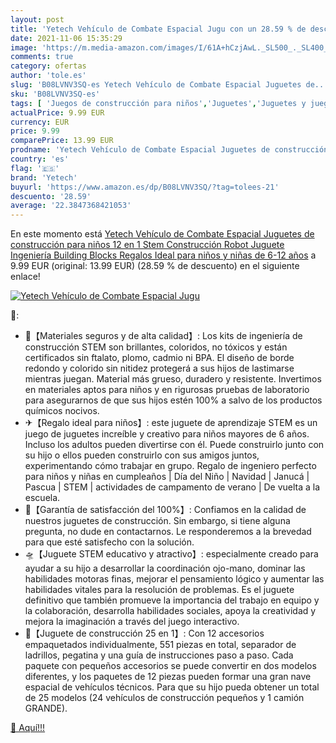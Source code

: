 ```yaml
---
layout: post
title: 'Yetech Vehículo de Combate Espacial Jugu con un 28.59 % de descuento'
date: 2021-11-06 15:35:29
image: 'https://m.media-amazon.com/images/I/61A+hCzjAwL._SL500_._SL400_.jpg'
comments: true
category: ofertas
author: 'tole.es'
slug: 'B08LVNV3SQ-es Yetech Vehículo de Combate Espacial Juguetes de...'
sku: 'B08LVNV3SQ-es'
tags: [ 'Juegos de construcción para niños','Juguetes','Juguetes y juegos','juguetes','yetech', ]
actualPrice: 9.99 EUR
currency: EUR
price: 9.99
comparePrice: 13.99 EUR
prodname: 'Yetech Vehículo de Combate Espacial Juguetes de construcción para niños 12 en 1 Stem Construcción Robot Juguete Ingeniería Building Blocks Regalos Ideal para niños y niñas de 6-12 años'
country: 'es'
flag: '🇪🇸'
brand: 'Yetech'
buyurl: 'https://www.amazon.es/dp/B08LVNV3SQ/?tag=tolees-21'
descuento: '28.59'
average: '22.3847368421053'
---
```


En este momento está [Yetech Vehículo de Combate Espacial Juguetes de construcción para niños 12 en 1 Stem Construcción Robot Juguete Ingeniería Building Blocks Regalos Ideal para niños y niñas de 6-12 años](https://www.amazon.es/dp/B08LVNV3SQ/?tag=tolees-21) a 9.99 EUR (original: 13.99 EUR) (28.59 %  de descuento) en el siguiente enlace!

[![Yetech Vehículo de Combate Espacial Jugu](https://m.media-amazon.com/images/I/61A+hCzjAwL._SL500_._SL400_.jpg)](https://www.amazon.es/dp/B08LVNV3SQ/?tag=tolees-21)

🔎:

- 🚁【Materiales seguros y de alta calidad】: Los kits de ingeniería de construcción STEM son brillantes, coloridos, no tóxicos y están certificados sin ftalato, plomo, cadmio ni BPA. El diseño de borde redondo y colorido sin nitidez protegerá a sus hijos de lastimarse mientras juegan. Material más grueso, duradero y resistente. Invertimos en materiales aptos para niños y en rigurosas pruebas de laboratorio para asegurarnos de que sus hijos estén 100% a salvo de los productos químicos nocivos.
- ✈【Regalo ideal para niños】: este juguete de aprendizaje STEM es un juego de juguetes increíble y creativo para niños mayores de 6 años. Incluso los adultos pueden divertirse con él. Puede construirlo junto con su hijo o ellos pueden construirlo con sus amigos juntos, experimentando cómo trabajar en grupo. Regalo de ingeniero perfecto para niños y niñas en cumpleaños | Día del Niño | Navidad | Janucá | Pascua | STEM | actividades de campamento de verano | De vuelta a la escuela.
- 💌【Garantía de satisfacción del 100%】: Confiamos en la calidad de nuestros juguetes de construcción. Sin embargo, si tiene alguna pregunta, no dude en contactarnos. Le responderemos a la brevedad para que esté satisfecho con la solución.
- 🛸【Juguete STEM educativo y atractivo】: especialmente creado para ayudar a su hijo a desarrollar la coordinación ojo-mano, dominar las habilidades motoras finas, mejorar el pensamiento lógico y aumentar las habilidades vitales para la resolución de problemas. Es el juguete definitivo que también promueve la importancia del trabajo en equipo y la colaboración, desarrolla habilidades sociales, apoya la creatividad y mejora la imaginación a través del juego interactivo.
- 🚀【Juguete de construcción 25 en 1】: Con 12 accesorios empaquetados individualmente, 551 piezas en total, separador de ladrillos, pegatina y una guía de instrucciones paso a paso. Cada paquete con pequeños accesorios se puede convertir en dos modelos diferentes, y los paquetes de 12 piezas pueden formar una gran nave espacial de vehículos técnicos. Para que su hijo pueda obtener un total de 25 modelos (24 vehículos de construcción pequeños y 1 camión GRANDE).

[🛒 Aquí!!!](https://www.amazon.es/dp/B08LVNV3SQ/?tag=tolees-21)
